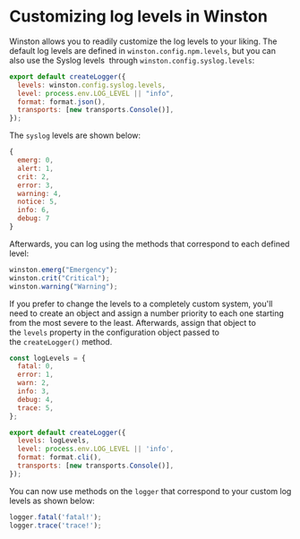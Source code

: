 # Customizing log levels in Winston

Winston allows you to readily customize the log levels to your liking. The default log levels are defined in `winston.config.npm.levels`, but you can also use the Syslog levels  through `winston.config.syslog.levels`:

```jsx
export default createLogger({
  levels: winston.config.syslog.levels,
  level: process.env.LOG_LEVEL || "info",
  format: format.json(),
  transports: [new transports.Console()],
});
```

The `syslog` levels are shown below:

```jsx
{
  emerg: 0,
  alert: 1,
  crit: 2,
  error: 3,
  warning: 4,
  notice: 5,
  info: 6,
  debug: 7
}
```

Afterwards, you can log using the methods that correspond to each defined level:

```jsx
winston.emerg("Emergency");
winston.crit("Critical");
winston.warning("Warning");
```

If you prefer to change the levels to a completely custom system, you'll need to create an object and assign a number priority to each one starting from the most severe to the least. Afterwards, assign that object to the `levels` property in the configuration object passed to the `createLogger()` method.

```jsx
const logLevels = {
  fatal: 0,
  error: 1,
  warn: 2,
  info: 3,
  debug: 4,
  trace: 5,
};

export default createLogger({
  levels: logLevels,
  level: process.env.LOG_LEVEL || 'info',
  format: format.cli(),
  transports: [new transports.Console()],
});
```

You can now use methods on the `logger` that correspond to your custom log levels as shown below:

```jsx
logger.fatal('fatal!');
logger.trace('trace!');
```